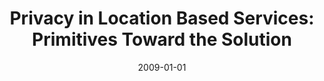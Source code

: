 ---
title: "Privacy in Location Based Services: Primitives Toward the Solution"
collection: publications
permalink: /publication/2009-01-01-Privacy-in-Location-Based-Services-Primitives-Toward-the-Solution
date: 2009-01-01
venue: 'CoRR'
paperurl: 'http://arxiv.org/abs/0903.2682'
citation: ' Abedelaziz Mohaisen,  Dowon Hong,  DaeHun Nyang, &quot;Privacy in Location Based Services: Primitives Toward the Solution.&quot; CoRR, 2009.'
---